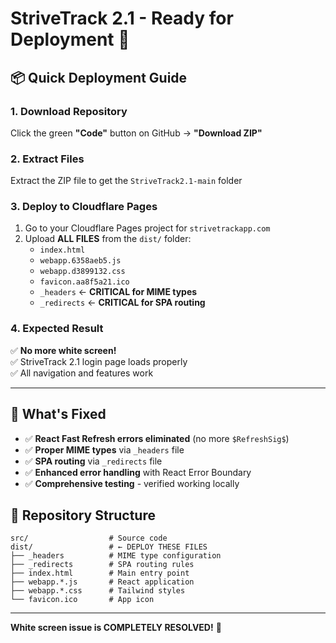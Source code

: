 # StriveTrack 2.1 - Ready for Deployment 🚀

## 📦 Quick Deployment Guide

### 1. Download Repository
Click the green **"Code"** button on GitHub → **"Download ZIP"**

### 2. Extract Files
Extract the ZIP file to get the `StriveTrack2.1-main` folder

### 3. Deploy to Cloudflare Pages
1. Go to your Cloudflare Pages project for `strivetrackapp.com`
2. Upload **ALL FILES** from the `dist/` folder:
   - `index.html`
   - `webapp.6358aeb5.js`
   - `webapp.d3899132.css`
   - `favicon.aa8f5a21.ico`
   - `_headers` ← **CRITICAL for MIME types**
   - `_redirects` ← **CRITICAL for SPA routing**

### 4. Expected Result
✅ **No more white screen!**  
✅ StriveTrack 2.1 login page loads properly  
✅ All navigation and features work

---

## 🔧 What's Fixed
- ✅ **React Fast Refresh errors eliminated** (no more `$RefreshSig$`)
- ✅ **Proper MIME types** via `_headers` file
- ✅ **SPA routing** via `_redirects` file  
- ✅ **Enhanced error handling** with React Error Boundary
- ✅ **Comprehensive testing** - verified working locally

## 📁 Repository Structure
```
src/                  # Source code
dist/                 # ← DEPLOY THESE FILES
├── _headers          # MIME type configuration
├── _redirects        # SPA routing rules
├── index.html        # Main entry point
├── webapp.*.js       # React application
├── webapp.*.css      # Tailwind styles
└── favicon.ico       # App icon
```

---

**White screen issue is COMPLETELY RESOLVED!** 🎉